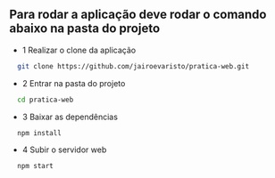 ## Para rodar a aplicação deve rodar o comando abaixo na pasta do projeto

- 1 Realizar o clone da aplicação

```bash
  git clone https://github.com/jairoevaristo/pratica-web.git
```

- 2 Entrar na pasta do projeto

```bash
  cd pratica-web
```

- 3 Baixar as dependências

```bash
  npm install
```
- 4 Subir o servidor web

```bash
  npm start
```